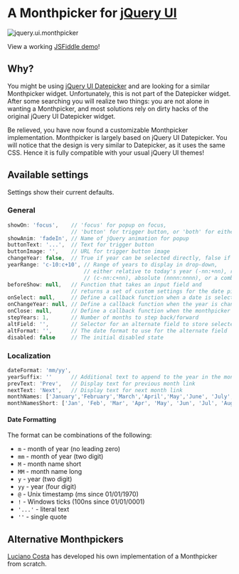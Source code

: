 # A Monthpicker for [jQuery UI][]

![jquery.ui.monthpicker][jquery.ui.monthpicker-image]

View a working [JSFiddle demo](http://jsfiddle.net/HXwBv/1/)!

## Why?

You might be using [jQuery UI Datepicker][] and are looking for a similar Monthpicker widget. Unfortunately, this is not part of the Datepicker widget. After some searching you will realize two things: you are not alone in wanting a Monthpicker, and most solutions rely on dirty hacks of the original jQuery UI Datepicker widget.

Be relieved, you have now found a customizable Monthpicker implementation. Monthpicker is largely based on jQuery UI Datepicker. You will notice that the design is very similar to Datepicker, as it uses the same CSS. Hence it is fully compatible with your usual jQuery UI themes!

## Available settings

Settings show their current defaults.

### General

```js
showOn: 'focus',    // 'focus' for popup on focus,
                    // 'button' for trigger button, or 'both' for either
showAnim: 'fadeIn', // Name of jQuery animation for popup
buttonText: '...',  // Text for trigger button
buttonImage: '',    // URL for trigger button image
changeYear: false,  // True if year can be selected directly, false if only prev/next
yearRange: 'c-10:c+10', // Range of years to display in drop-down,
                        // either relative to today's year (-nn:+nn), relative to currently displayed year
                        // (c-nn:c+nn), absolute (nnnn:nnnn), or a combination of the above (nnnn:-n)
beforeShow: null,   // Function that takes an input field and
                    // returns a set of custom settings for the date picker
onSelect: null,     // Define a callback function when a date is selected
onChangeYear: null, // Define a callback function when the year is changed
onClose: null,      // Define a callback function when the monthpicker is closed
stepYears: 1,       // Number of months to step back/forward
altField: '',       // Selector for an alternate field to store selected dates into
altFormat: '',      // The date format to use for the alternate field
disabled: false     // The initial disabled state
```

### Localization

```js
dateFormat: 'mm/yy',
yearSuffix: ''      // Additional text to append to the year in the month headers
prevText: 'Prev',   // Display text for previous month link
nextText: 'Next',   // Display text for next month link
monthNames: ['January','February','March','April','May','June', 'July','August','September','October', 'November','December'], // Names of months for drop-down and formatting
monthNamesShort: ['Jan', 'Feb', 'Mar', 'Apr', 'May', 'Jun', 'Jul', 'Aug', 'Sep', 'Oct', 'Nov', 'Dec'], // For formatting
```

#### Date Formatting

The format can be combinations of the following:

- `m`  - month of year (no leading zero)
- `mm` - month of year (two digit)
- `M`  - month name short
- `MM` - month name long
- `y`  - year (two digit)
- `yy` - year (four digit)
- `@` - Unix timestamp (ms since 01/01/1970)
- `!` - Windows ticks (100ns since 01/01/0001)
- `'...'` - literal text
- `''` - single quote

## Alternative Monthpickers

[Luciano Costa][] has developed his own implementation of a Monthpicker from scratch.

[jQuery UI]: http://jqueryui.com
[jQuery UI Datepicker]: http://jqueryui.com/demos/datepicker/
[jquery.ui.monthpicker-image]: http://i.imgur.com/wWCel0I.png
[Luciano Costa]: https://github.com/lucianocosta/jquery.mtz.monthpicker
